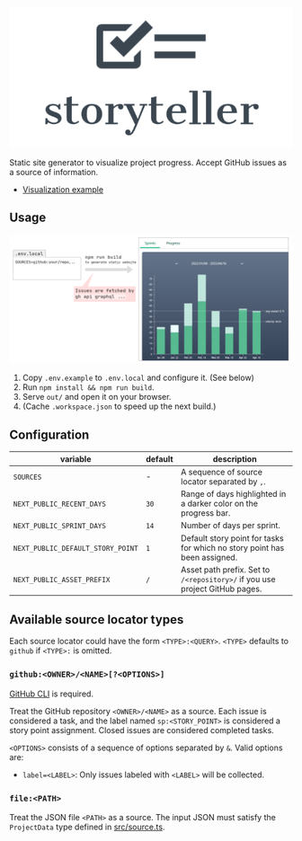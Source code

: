<p align="center">
<img src="./public/logo.png" alt="storyteller">
</p>

Static site generator to visualize project progress. Accept GitHub issues as a source of information.

- [Visualization example](https://yubrot.github.io/storyteller/)

## Usage

![workflow](./.example/workflow.png)

1. Copy `.env.example` to `.env.local` and configure it. (See below)
2. Run `npm install && npm run build`.
3. Serve `out/` and open it on your browser.
4. (Cache `.workspace.json` to speed up the next build.)

## Configuration

| variable                          | default | description                                                                 |
| --------------------------------- | ------- | --------------------------------------------------------------------------- |
| `SOURCES`                         | -       | A sequence of source locator separated by `,`.                              |
| `NEXT_PUBLIC_RECENT_DAYS`         | `30`    | Range of days highlighted in a darker color on the progress bar.            |
| `NEXT_PUBLIC_SPRINT_DAYS`         | `14`    | Number of days per sprint.                                                  |
| `NEXT_PUBLIC_DEFAULT_STORY_POINT` | `1`     | Default story point for tasks for which no story point has been assigned.   |
| `NEXT_PUBLIC_ASSET_PREFIX`        | `/`     | Asset path prefix. Set to `/<repository>/` if you use project GitHub pages. |

## Available source locator types

Each source locator could have the form `<TYPE>:<QUERY>`. `<TYPE>` defaults to `github` if `<TYPE>:` is omitted.

### `github:<OWNER>/<NAME>[?<OPTIONS>]`

[GitHub CLI](https://github.com/cli/cli#installation) is required.

Treat the GitHub repository `<OWNER>/<NAME>` as a source. Each issue is considered a task, and the label named `sp:<STORY_POINT>` is considered a story point assignment. Closed issues are considered completed tasks.

`<OPTIONS>` consists of a sequence of options separated by `&`. Valid options are:

- `label=<LABEL>`: Only issues labeled with `<LABEL>` will be collected.

### `file:<PATH>`

Treat the JSON file `<PATH>` as a source. The input JSON must satisfy the `ProjectData` type defined in [src/source.ts](./src/source.ts).
